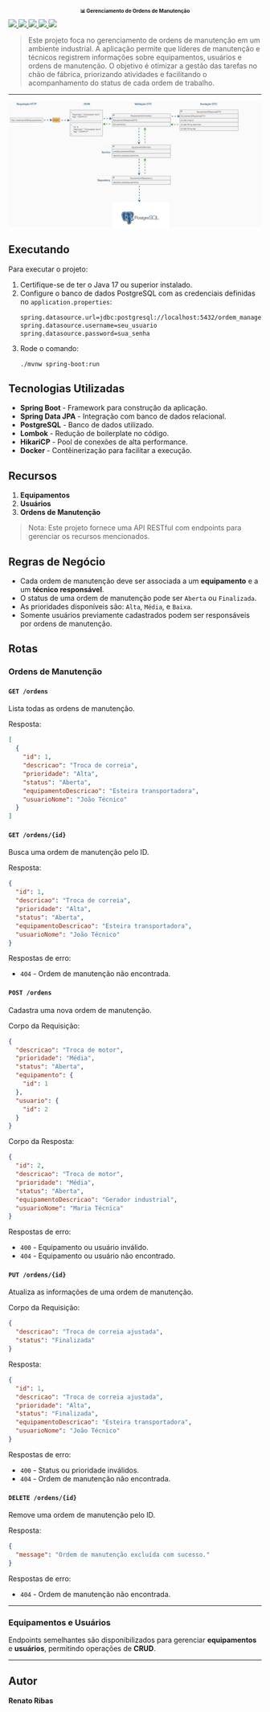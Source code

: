 <h1 align="center" style="font-size: 10px;">📊 Gerenciamento de Ordens de Manutenção</h1>

</a>
<a href="https://spring.io/projects/spring-boot" target="_blank">
    <img src="https://img.shields.io/badge/Spring_Boot-6DB33F?style=for-the-badge&logo=spring-boot&logoColor=white">
</a>
<a href="https://maven.apache.org/" target="_blank">
    <img src="https://img.shields.io/badge/Maven-C71A36?style=for-the-badge&logo=apache-maven&logoColor=white">
</a>
<a href="https://www.postman.com/" target="_blank">
    <img src="https://img.shields.io/badge/Postman-FF6C37?style=for-the-badge&logo=postman&logoColor=white">
</a>
<a href="https://www.postgresql.org/" target="_blank">
    <img src="https://img.shields.io/badge/PostgreSQL-4169E1?style=for-the-badge&logo=postgresql&logoColor=white">
</a>
<a href="https://www.canva.com/design/DAGXQv4643E/OkeoeNYG-SbreaitFX2xHA/edit?utm_content=DAGXQv4643E&utm_campaign=designshare&utm_medium=link2&utm_source=sharebutton" target="_blank">
    <img src="https://img.shields.io/badge/Apresentação-00C4CC?style=for-the-badge&logo=canva&logoColor=white">
</a>

> Este projeto foca no gerenciamento de ordens de manutenção em um ambiente industrial. A aplicação permite que líderes de manutenção e técnicos registrem informações sobre equipamentos, usuários e ordens de manutenção. O objetivo é otimizar a gestão das tarefas no chão de fábrica, priorizando atividades e facilitando o acompanhamento do status de cada ordem de trabalho.

---

<div align="center">
  <img src="src\Images\fluxo.gif" alt="Logo">
</div>


## Executando

Para executar o projeto:

1. Certifique-se de ter o Java 17 ou superior instalado.
2. Configure o banco de dados PostgreSQL com as credenciais definidas no `application.properties`:
   ```
   spring.datasource.url=jdbc:postgresql://localhost:5432/ordem_manager
   spring.datasource.username=seu_usuario
   spring.datasource.password=sua_senha
   ```
3. Rode o comando:
   ```
   ./mvnw spring-boot:run
   ```

## Tecnologias Utilizadas

* **Spring Boot** - Framework para construção da aplicação.
* **Spring Data JPA** - Integração com banco de dados relacional.
* **PostgreSQL** - Banco de dados utilizado.
* **Lombok** - Redução de boilerplate no código.
* **HikariCP** - Pool de conexões de alta performance.
* **Docker** - Contêinerização para facilitar a execução.

## Recursos

1. **Equipamentos**
2. **Usuários**
3. **Ordens de Manutenção**

> Nota: Este projeto fornece uma API RESTful com endpoints para gerenciar os recursos mencionados.

## Regras de Negócio

* Cada ordem de manutenção deve ser associada a um **equipamento** e a um **técnico responsável**.
* O status de uma ordem de manutenção pode ser `Aberta` ou `Finalizada`.
* As prioridades disponíveis são: `Alta`, `Média`, e `Baixa`.
* Somente usuários previamente cadastrados podem ser responsáveis por ordens de manutenção.

## Rotas

### Ordens de Manutenção

#### `GET /ordens`
Lista todas as ordens de manutenção.

Resposta:
```json
[
  {
    "id": 1,
    "descricao": "Troca de correia",
    "prioridade": "Alta",
    "status": "Aberta",
    "equipamentoDescricao": "Esteira transportadora",
    "usuarioNome": "João Técnico"
  }
]
```

#### `GET /ordens/{id}`
Busca uma ordem de manutenção pelo ID.

Resposta:
```json
{
  "id": 1,
  "descricao": "Troca de correia",
  "prioridade": "Alta",
  "status": "Aberta",
  "equipamentoDescricao": "Esteira transportadora",
  "usuarioNome": "João Técnico"
}
```

Respostas de erro:
* `404` - Ordem de manutenção não encontrada.

#### `POST /ordens`

Cadastra uma nova ordem de manutenção.

Corpo da Requisição:
```json
{
  "descricao": "Troca de motor",
  "prioridade": "Média",
  "status": "Aberta",
  "equipamento": {
    "id": 1
  },
  "usuario": {
    "id": 2
  }
}
```

Corpo da Resposta:
```json
{
  "id": 2,
  "descricao": "Troca de motor",
  "prioridade": "Média",
  "status": "Aberta",
  "equipamentoDescricao": "Gerador industrial",
  "usuarioNome": "Maria Técnica"
}
```

Respostas de erro:
* `400` - Equipamento ou usuário inválido.
* `404` - Equipamento ou usuário não encontrado.

#### `PUT /ordens/{id}`
Atualiza as informações de uma ordem de manutenção.

Corpo da Requisição:
```json
{
  "descricao": "Troca de correia ajustada",
  "status": "Finalizada"
}
```

Resposta:
```json
{
  "id": 1,
  "descricao": "Troca de correia ajustada",
  "prioridade": "Alta",
  "status": "Finalizada",
  "equipamentoDescricao": "Esteira transportadora",
  "usuarioNome": "João Técnico"
}
```

Respostas de erro:
* `400` - Status ou prioridade inválidos.
* `404` - Ordem de manutenção não encontrada.

#### `DELETE /ordens/{id}`
Remove uma ordem de manutenção pelo ID.

Resposta:
```json
{
  "message": "Ordem de manutenção excluída com sucesso."
}
```

Respostas de erro:
* `404` - Ordem de manutenção não encontrada.

---

### Equipamentos e Usuários

Endpoints semelhantes são disponibilizados para gerenciar **equipamentos** e **usuários**, permitindo operações de **CRUD**.

---

## Autor

**Renato Ribas**  
